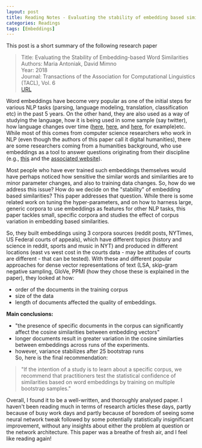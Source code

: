 ```yaml
---
layout: post
title: Reading Notes - Evaluating the stability of embedding based similarities
categories: Readings
tags: [Embeddings]
---
```


This post is a short summary of the following research paper

> Title: Evaluating the Stability of Embedding-based Word Similarities  
> Authors: Maria Antoniak, David Mimno  
> Year: 2018  
> Journal: Transactions of the Association for Computational Linguistics (TACL), Vol. 6  
> [URL](https://www.transacl.org/ojs/index.php/tacl/article/view/1202)

Word embeddings have become very popular as one of the initial steps for various NLP tasks (parsing, language modeling, translation, classification etc) in the past 5 years. On the other hand, they are also used as a way of studying the language, how it is being used in some sample (say twitter), how language changes over time ([here](http://viveksck.github.io/langchangetrack/), [here](https://aclweb.org/anthology/P/P16/P16-1141.pdf), and [here](http://www.aclweb.org/anthology/W17-2624), for example)etc. While most of this comes from computer science researchers who work in NLP (even though the authors of this paper call it digital humanities), there are some researchers coming from a humanities background, who use embeddings as a tool to answer questions originating from their discipline (e.g., [this](https://dh2017.adho.org/abstracts/582/582.pdf) and the [associated website](http://ryanheuser.org/word-vectors/)). 

Most people who have ever trained such embeddings themselves would have perhaps noticed how sensitive the similar words and similarities are to minor parameter changes, and also to training data changes. So, how do we address this issue? How do we decide on the "stability" of embedding based similarities? This paper addresses that question. While there is some related work on tuning the hyper-parameters, and on how to harness large, generic corpora to use embeddings as features for other NLP tasks, this paper tackles small, specific corpora and studies the effect of corpus variation in embedding based similarities.

So, they built embeddings using 3 corpora sources (reddit posts, NYTimes, US Federal courts of appeals), which have different topics (history and science in reddit, sports and music in NYT) and produced in different locations (east vs west cost in the courts data - may be attitudes of courts are different - that can be tested). With these and different popular approaches for dense vector representations of text (LSA, skip-gram negative sampling, GloVe, PPMI (how they chose these is explained in the paper), they looked at how:
- order of the documents in the training corpus
- size of the data
- length of documents
affected the quality of embeddings. 

**Main conclusions:**
- "the presence of specific documents in the corpus can significantly affect the cosine similarities between embedding vectors"  
- longer documents result in greater variation in the cosine similarties between embeddings across runs of the experiments.
- however, variance stabilizes after 25 bootstrap runs  
So, here is the final recommendation:
> "If the intention of a study is to learn about a specific corpus, we recommend that practitioners test the statistical confidence of similarities based on word embeddings by training on multiple bootstrap samples."

Overall, I found it to be a well-written, and thoroughly analysed paper. I haven't been reading much in terms of research articles these days, partly because of busy work days and partly because of boredom of seeing some neural network tweak followed by some potentially statistically insignificant improvement, without any insights about either the problem at question or the network architecture. This paper was a breathe of fresh air, and I feel like reading again!


